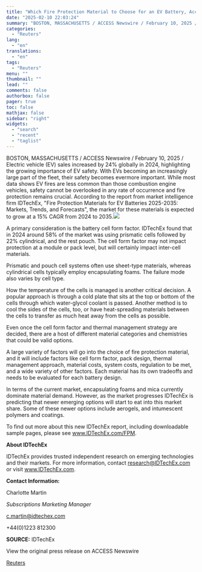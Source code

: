 ```yaml
---
title: "Which Fire Protection Material to Choose for an EV Battery, According to IDTechEx Research"
date: "2025-02-10 22:03:24"
summary: "BOSTON, MASSACHUSETTS / ACCESS Newswire / February 10, 2025 / Electric vehicle (EV) sales increased by 24% globally in 2024, highlighting the growing importance of EV safety. With EVs becoming an increasingly large part of the fleet, their safety becomes evermore important. While most data shows EV fires are less..."
categories:
  - "Reuters"
lang:
  - "en"
translations:
  - "en"
tags:
  - "Reuters"
menu: ""
thumbnail: ""
lead: ""
comments: false
authorbox: false
pager: true
toc: false
mathjax: false
sidebar: "right"
widgets:
  - "search"
  - "recent"
  - "taglist"
---
```


BOSTON, MASSACHUSETTS / ACCESS Newswire / February 10, 2025 / Electric vehicle (EV) sales increased by 24% globally in 2024, highlighting the growing importance of EV safety. With EVs becoming an increasingly large part of the fleet, their safety becomes evermore important. While most data shows EV fires are less common than those combustion engine vehicles, safety cannot be overlooked in any rate of occurrence and fire protection remains crucial. According to the report from market intelligence firm IDTechEx, "Fire Protection Materials for EV Batteries 2025-2035: Markets, Trends, and Forecasts", the market for these materials is expected to grow at a 15% CAGR from 2024 to 2035.![](https://s3.tradingview.com/news/image/tag:reuters.com,2025-02-10:newsml_ACSwQ4GKa-8870e8faa81b47445667d255389a4731-resized.jpeg)

A primary consideration is the battery cell form factor. IDTechEx found that in 2024 around 58% of the market was using prismatic cells followed by 22% cylindrical, and the rest pouch. The cell form factor may not impact protection at a module or pack level, but will certainly impact inter-cell materials.

Prismatic and pouch cell systems often use sheet-type materials, whereas cylindrical cells typically employ encapsulating foams. The failure mode also varies by cell type.

How the temperature of the cells is managed is another critical decision. A popular approach is through a cold plate that sits at the top or bottom of the cells through which water-glycol coolant is passed. Another method is to cool the sides of the cells, too, or have heat-spreading materials between the cells to transfer as much heat away from the cells as possible.

Even once the cell form factor and thermal management strategy are decided, there are a host of different material categories and chemistries that could be valid options.

A large variety of factors will go into the choice of fire protection material, and it will include factors like cell form factor, pack design, thermal management approach, material costs, system costs, regulation to be met, and a wide variety of other factors. Each material has its own tradeoffs and needs to be evaluated for each battery design.

In terms of the current market, encapsulating foams and mica currently dominate material demand. However, as the market progresses IDTechEx is predicting that newer emerging options will start to eat into this market share. Some of these newer options include aerogels, and intumescent polymers and coatings.

To find out more about this new IDTechEx report, including downloadable sample pages, please see www.IDTechEx.com/FPM.

**About IDTechEx**

IDTechEx provides trusted independent research on emerging technologies and their markets. For more information, contact research@IDTechEx.com or visit www.IDTechEx.com.

**Contact Information:**

Charlotte Martin

*Subscriptions Marketing Manager*

c.martin@idtechex.com

+44(0)1223 812300

**SOURCE:** IDTechEx

View the original press release on ACCESS Newswire

[Reuters](https://www.tradingview.com/news/reuters.com,2025-02-10:newsml_ACSwQ4GKa:0/)
